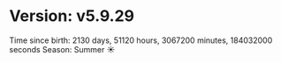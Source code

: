 # Version: v5.9.29
Time since birth: 2130 days, 51120 hours, 3067200 minutes, 184032000 seconds
Season: Summer ☀️

